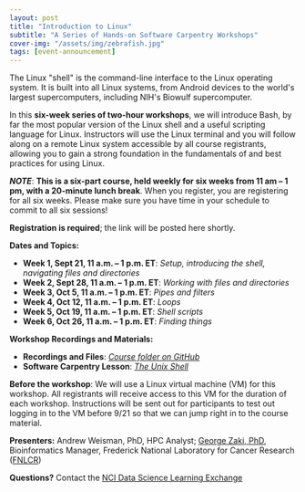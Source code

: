 ```yaml
---
layout: post
title: "Introduction to Linux"
subtitle: "A Series of Hands-on Software Carpentry Workshops"
cover-img: "/assets/img/zebrafish.jpg"
tags: [event-announcement]
---
```


The Linux "shell" is the command-line interface to the Linux operating system. It is built into all Linux systems, from Android devices to the world's largest supercomputers, including NIH's Biowulf supercomputer.

In this **six-week series of two-hour workshops**, we will introduce Bash, by far the most popular version of the Linux shell and a useful scripting language for Linux. Instructors will use the Linux terminal and you will follow along on a remote Linux system accessible by all course registrants, allowing you to gain a strong foundation in the fundamentals of and best practices for using Linux.

***NOTE***: **This is a six-part course, held weekly for six weeks from 11 am – 1 pm, with a 20-minute lunch break**. When you register, you are registering for all six weeks. Please make sure you have time in your schedule to commit to all six sessions!

**Registration is required**; the link will be posted here shortly.

**Dates and Topics:**

* **Week 1, Sept 21, 11 a.m. – 1 p.m. ET**: *Setup, introducing the shell, navigating files and directories*
* **Week 2, Sept 28, 11 a.m. – 1 p.m. ET**: *Working with files and directories*
* **Week 3, Oct 5, 11 a.m. – 1 p.m. ET**: *Pipes and filters*
* **Week 4, Oct 12, 11 a.m. – 1 p.m. ET**: *Loops*
* **Week 5, Oct 19, 11 a.m. – 1 p.m. ET**: *Shell scripts*
* **Week 6, Oct 26, 11 a.m. – 1 p.m. ET**: *Finding things*

**Workshop Recordings and Materials:**

* **Recordings and Files**: *[Course folder on GitHub](https://github.com/CBIIT/p2p-datasci/tree/master/workshop_materials/2021-09-21-introduction_to_linux)*
* **Software Carpentry Lesson**: *[The Unix Shell](http://swcarpentry.github.io/shell-novice)*

**Before the workshop**: We will use a Linux virtual machine (VM) for this workshop. All registrants will receive access to this VM for the duration of each workshop. Instructions will be sent out for participants to test out logging in to the VM before 9/21 so that we can jump right in to the course material.

**Presenters:** Andrew Weisman, PhD, HPC Analyst; [George Zaki, PhD](https://www.linkedin.com/in/george-zaki-361b2131/), Bioinformatics Manager, Frederick National Laboratory for Cancer Research ([FNLCR](https://frederick.cancer.gov))

**Questions?** Contact the [NCI Data Science Learning Exchange](mailto:NCIDataScienceLearningExchange@mail.nih.gov)

